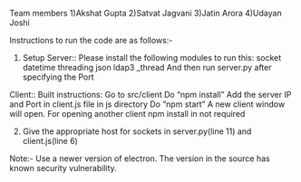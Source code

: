 Team members
1)Akshat Gupta 
2)Satvat Jagvani
3)Jatin Arora
4)Udayan Joshi


Instructions to run the code are as follows:-

1) Setup
Server::
Please install the following modules to run this:
socket
datetime
threading
json
ldap3
_thread 
And then run server.py after specifying the Port

Client::
Built instructions: 
Go to src/client
Do “npm install”
Add the server IP and Port in client.js file in js directory
Do “npm start”
A new client window will open. For opening another client npm install in not required

2. Give the appropriate host for sockets in server.py(line 11) and client.js(line 6)

Note:- Use a newer version of electron. The version in the source has known security vulnerability.
